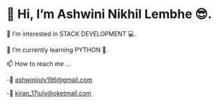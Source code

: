 # 👋 Hi, I’m Ashwini Nikhil Lembhe 😎.

👀 I’m interested in STACK DEVELOPMENT 💻.

🌱 I’m currently learning PYTHON 🐍.

📫 How to reach me ...

-📧 ashwinijuly196@gmail.com

-🔗 kiran_17july@oketmail.com
